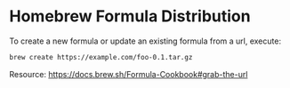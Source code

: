 # Homebrew Formula Distribution

To create a new formula or update an existing formula from a url, execute:
```bash
brew create https://example.com/foo-0.1.tar.gz
```

Resource: https://docs.brew.sh/Formula-Cookbook#grab-the-url
